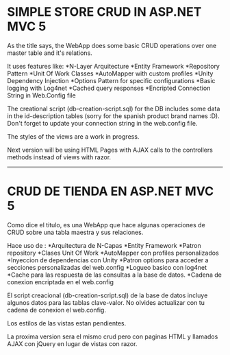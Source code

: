 # SIMPLE STORE CRUD IN ASP.NET MVC 5
As the title says, the WebApp does some basic CRUD operations over one master table and it's relations.

It uses features like:
*N-Layer Arquitecture
*Entity Framework
*Repository Pattern
*Unit Of Work Classes
*AutoMapper with custom profiles
*Unity Dependency Injection
*Options Pattern for specific configurations
*Basic logging with Log4net
*Cached query responses
*Encripted Connection String in Web.Config file

The creational script (db-creation-script.sql) for the DB includes some data in the id-description tables (sorry for the spanish product brand names :D).
Don't forget to update your connection string in the web.config file.

The styles of the views are a work in progress.

Next version will be using HTML Pages with AJAX calls to the controllers methods instead of views with razor.

-------------------------------------------------------------------------------------------------------------------------------------------

# CRUD DE TIENDA EN ASP.NET MVC 5
Como dice el titulo, es una WebApp que hace algunas operaciones de CRUD sobre una tabla maestra y sus relaciones.

Hace uso de :
*Arquitectura de N-Capas
*Entity Framework
*Patron repository
*Clases Unit Of Work
*AutoMapper con profiles personalizados
*Inyeccion de dependencias con Unity
*Patron options para acceder a secciones personalizadas del web.config
*Logueo basico con log4net
*Cache para las respuesta de las consultas a la base de datos.
*Cadena de conexion encriptada en el web.config

El script creacional (db-creation-script.sql) de la base de datos incluye algunos datos para las tablas clave-valor.
No olvides actualizar con tu cadena de conexion el web.config.

Los estilos de las vistas estan pendientes.

La proxima version sera el mismo crud pero con paginas HTML y llamados AJAX con jQuery en lugar de vistas con razor.
